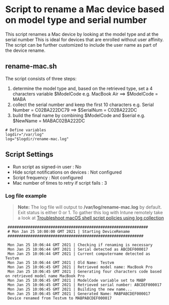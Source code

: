 # Script to rename a Mac device based on model type and serial number

This script renames a Mac device by looking at the model type and at the serial number
This is ideal for devices that are enrolled without user affinity. The script can be further customized to include the user name as part of the device rename.

## rename-mac.sh

The script consists of three steps:
1) determine the model type and, based on the retrieved type, set a 4 characters variable $ModelCode
    e.g. MacBook Air ==> $ModelCode = MABA
2) collect the serial number and keep the first 10 characters
    e.g. Serial Number = C02BA222DC79 ==> $SerialNum = C02BA222DC
3) build the final name by combining $ModelCode and $serial
    e.g. $NewName = MABAC02BA222DC
    
```
# Define variables
logdir="/var/log"
log="$logdir/rename-mac.log"
```

## Script Settings

- Run script as signed-in user : No
- Hide script notifications on devices : Not configured
- Script frequency : Not configured
- Mac number of times to retry if script fails : 3

### Log file example

>**Note:** The log file will output to **/var/log/rename-mac.log** by default. Exit status is either 0 or 1. To gather this log with Intune remotely take a look at  [Troubleshoot macOS shell script policies using log collection](https://docs.microsoft.com/en-us/mem/intune/apps/macos-shell-scripts#troubleshoot-macos-shell-script-policies-using-log-collection)

```
 ##############################################################
 # Mon Jan 25 10:00:00 GMT 2021 | Starting DeviceRename
 ############################################################

 Mon Jan 25 10:06:44 GMT 2021 | Checking if renaming is necessary
 Mon Jan 25 10:06:44 GMT 2021 | Serial detected as ABCDEF000017
 Mon Jan 25 10:06:44 GMT 2021 | Current computername detected as Testvm
 Mon Jan 25 10:06:44 GMT 2021 | Old Name: Testvm
 Mon Jan 25 10:06:45 GMT 2021 | Retrieved model name: MacBook Pro
 Mon Jan 25 10:06:45 GMT 2021 | Generating four characters code based on retrieved model name MacBook Pro
 Mon Jan 25 10:06:45 GMT 2021 | ModelCode variable set to MABP
 Mon Jan 25 10:06:45 GMT 2021 | Retrieved serial number: ABCDEF000017
 Mon Jan 25 10:06:45 GMT 2021 | Building the new name...
 Mon Jan 25 10:06:45 GMT 2021 | Generated Name: MABPABCDEF000017
 Device renamed from Testvm to MABPABCDEF000017

```
